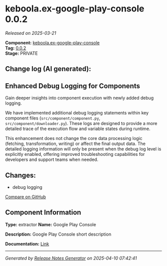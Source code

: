 #  keboola.ex-google-play-console 0.0.2

_Released on 2025-03-21_

**Component:** [keboola.ex-google-play-console](https://github.com/keboola/component-google-play-console)  
**Tag:** [0.0.2](https://github.com/keboola/component-google-play-console/releases/tag/0.0.2)  
**Stage:** PRIVATE


## Change log (AI generated):
## Enhanced Debug Logging for Components
Gain deeper insights into component execution with newly added debug logging.

We have implemented additional debug logging statements within key component files (`src/component/component.py`, `src/component/downloader.py`). These logs are designed to provide a more detailed trace of the execution flow and variable states during runtime.

This enhancement does not change the core data processing logic (fetching, transformation, writing) or affect the final output data. The detailed logging information will only be present when the debug log level is explicitly enabled, offering improved troubleshooting capabilities for developers and support teams when needed.



## Changes:



- debug logging 





[Compare on GitHub](https://github.com/keboola/component-google-play-console/compare/0.0.1...0.0.2)



## Component Information
**Type:** extractor
**Name:** Google Play Console

**Description:** Google Play Console short description


**Documentation:** [Link](https://github.com/keboola/component-google-play-console/blob/master/README.md)



---
_Generated by [Release Notes Generator](https://github.com/keboola/release-notes-generator)
on 2025-04-10 07:42:41_